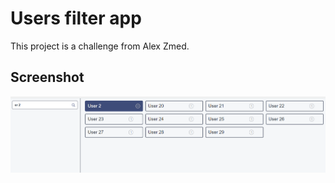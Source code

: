 # Users filter app

This project is a challenge from Alex Zmed.

## Screenshot

![Project screenshot](https://github.com/dragostemelie/users-filter/raw/main/screenshot.png)
